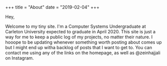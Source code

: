 +++
title = "About"
date = "2019-02-04"
+++

Hey,

Welcome to my tiny site. I'm a Computer Systems Undergraduate at Carleton University expected to graduate in April 2020. This site is just a way for me to keep a public log of my projects, no matter their nature. I hooope to be updating whenever something worth posting about comes up but I might end up witha backlog of posts that I want to get to. You can contact me using any of the links on the homepage, as well as @zeinhajjali on Instagram.